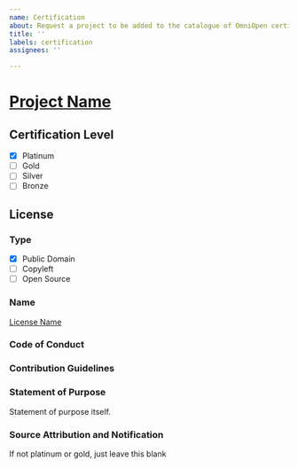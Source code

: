 ```yaml
---
name: Certification
about: Request a project to be added to the catalogue of OmniOpen certified projects.
title: ''
labels: certification
assignees: ''

---
```


# [Project Name](project-link)
## Certification Level
- [x] Platinum
- [ ] Gold
- [ ] Silver
- [ ] Bronze

## License
### Type
- [x] Public Domain
- [ ] Copyleft
- [ ] Open Source

### Name
[License Name](license-link)

### Code of Conduct
<link to project's code of conduct>

### Contribution Guidelines
<link to project's contribution guidelines>

### Statement of Purpose
<link to project's statement of purpose>
Statement of purpose itself.

### Source Attribution and Notification
<link to source list> If not platinum or gold, just leave this blank
